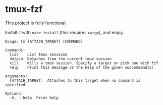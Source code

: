 # tmux-fzf

This project is fully functional.

Install it with `make install` (this requires `cargo`), and enjoy.

```
Usage: tm [ATTACH_TARGET] [COMMAND]

Commands:
  list    List tmux sessions
  detach  Detaches from the current tmux session
  kill    Kills a tmux session. Specify a target or pick one with fzf
  help    Print this message or the help of the given subcommand(s)

Arguments:
  [ATTACH_TARGET]  Attaches to this target when no command is specified

Options:
  -h, --help  Print help
```
